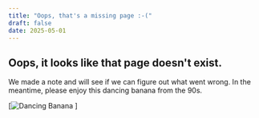 ```yaml
---
title: "Oops, that's a missing page :-("
draft: false
date: 2025-05-01
---
```

## Oops, it looks like that page doesn't exist.

We made a note and will see if we can figure out what went wrong. In the meantime, please enjoy this dancing banana from the 90s. 

[![Dancing Banana](/images/dancing_banana.gif) ]
